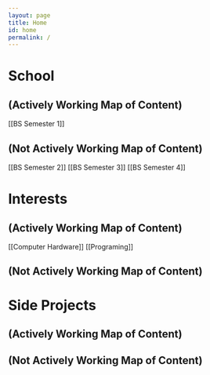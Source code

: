 ```yaml
---
layout: page
title: Home
id: home
permalink: /
---
```


# School
## (Actively Working Map of Content)
[[BS Semester 1]]

## (Not Actively Working Map of Content)
[[BS Semester 2]]
[[BS Semester 3]]
[[BS Semester 4]]

# Interests
## (Actively Working Map of Content)
[[Computer Hardware]]
[[Programing]]

## (Not Actively Working Map of Content)


# Side Projects
## (Actively Working Map of Content)


## (Not Actively Working Map of Content)


